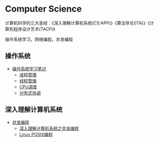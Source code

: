 # Computer Science

计算机科学的三大圣经：《深入理解计算机系统(CS:APP)》《算法导论(ITA)》《计算机程序设计艺术(TACP)》

操作系统学习，网络编程，并发编程

## 操作系统

* [操作系统学习笔记](Operating/README.md)
   + [进程管理](Operating/ProcessManagement.md)
   + [线程管理](Operating/ThreadManagement.md)
   + [CPU调度](Operating/CpuManagement.md)
   + [分布式协调](Operating/DFS_1.md)

## 深入理解计算机系统

* [并发编程](Concurrency/README.md)  
   + [深入理解计算机系统之并发编程](01.md)  
   + [Linux POSIX编程](02.md)  
